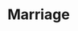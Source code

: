 ---
title: Marriage
crosslinks:
- personalfinance
- survivinginfidelity
- marriageadvice
- DeadBedrooms
- legaladvice
- youtubefactsbot
- youtubot
- Divorce
- JUSTNOMIL
- boardgames
- MGTOW
- sex
- MassdropBot
- AlAnon
- relationship_advice
- TwoXChromosomes
- todayilearned
- FunnyandSad
- superspamnobodywants
- Fencesitter
---